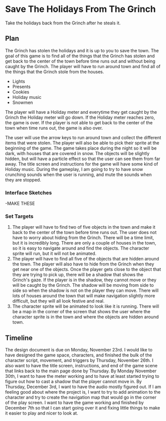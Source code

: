 # Save The Holidays From The Grinch
Take the holidays back from the Grinch after he steals it. 

## Plan
The Grinch has stolen the holidays and it is up to you to save the town. The goal of this game is to find all of the things that the Grinch has stolen and get back to the center of the town before time runs out and without being caught by the Grinch. The player will have to run around town and find all of the things that the Grinch stole from the houses.
* Lights
* Presents
* Cookies
* Holiday music
* Snowmen

The player will have a Holiday meter and everytime they get caught by the Grinch the Holiday meter will go down. If the Holiday meter reaches zero, the game is over. If the player is not able to get back to the center of the town when time runs out, the game is also over. 


The user will use the arrow keys to run around town and collect the different items that were stolen. The player will also be able to pick their sprite at the beginning of the game. The game takes place during the night so it will be dark, with houses that are covered in snow. The objects will be slightly hidden, but will have a particle effect so that the user can see them from far away. The title screen and instructions for the game will have some kind of Holiday music. During the gameplay, I am going to try to have snow crunching sounds when the user is running, and mute the sounds when they are stopped. 

### Interface Sketches
-MAKE THESE

### Set Targets
1. The player will have to find two of five objects in the town and make it back to the center of the town before time runs out. The user does not have to worry about hiding from the Grinch. There will be a time limit, but it is incredibly long. There are only a couple of houses in the town, so it is easy to navigate around and find the objects. The character sprite will run, but it will not be animated. 
2. The player will have to find all five of the objects that are hidden around the town. The player will also have to hide from the Grinch when they get near one of the objects. Once the player gets close to the object that they are trying to pick up, there will be a shadow that shows the Grinch's gaze. If the player is in the shadow, they cannot move or they will be caught by the Grinch. The shadow will be moving from side to side so when the shadow is not on the player they can move. There will lots of houses around the town that will make navigation slightly more difficult, but they will all look festive and real. 
3. The character sprite will be animated to look like it is running. There will be a map in the corner of the screen that shows the user where the character sprite is in the town and where the objects are hidden around town. 

## Timeline
The design document is due on Monday, November 23rd. I would like to have designed the game space, characters, and finished the bulk of the character script, movement, and triggers by Thursday, November 26th. I also want to have the title screen, instructions, and end of the game scene that links back to the main page done by Thursday. By Monday November 30th, I want to have the meter working and to have at least started trying to figure out how to cast a shadow that the player cannot move in. By Thursday, December 3rd, I want to have the audio mostly figured out. If I am feeling good about where the project is, I want to try to add animation to the character and try to create the navigation map that would go in the corner of the play screen. I want to have the game working and finished by December 7th so that I can start going over it and fixing little things to make it easier to play and nicer to look at. 



